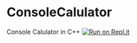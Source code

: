 # ConsoleCalulator
 Console Calulator in C++
[![Run on Repl.it](https://repl.it/badge/github/Joe-Z1/ConsoleCalulator)](https://repl.it/github/Joe-Z1/ConsoleCalulator)